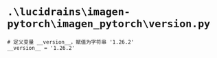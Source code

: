 # `.\lucidrains\imagen-pytorch\imagen_pytorch\version.py`

```
# 定义变量 __version__，赋值为字符串 '1.26.2'
__version__ = '1.26.2'
```